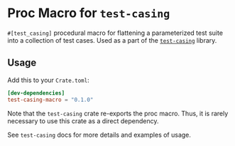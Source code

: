 # Proc Macro for `test-casing`

`#[test_casing]` procedural macro for flattening a parameterized test suite into 
a collection of test cases. Used as a part of the [`test-casing`] library.

## Usage

Add this to your `Crate.toml`:

```toml
[dev-dependencies]
test-casing-macro = "0.1.0"
```

Note that the `test-casing` crate re-exports the proc macro. 
Thus, it is rarely necessary to use this crate as a direct dependency.

See `test-casing` docs for more details and examples of usage.

[`test-casing`]: https://crates.io/crates/test-casing
